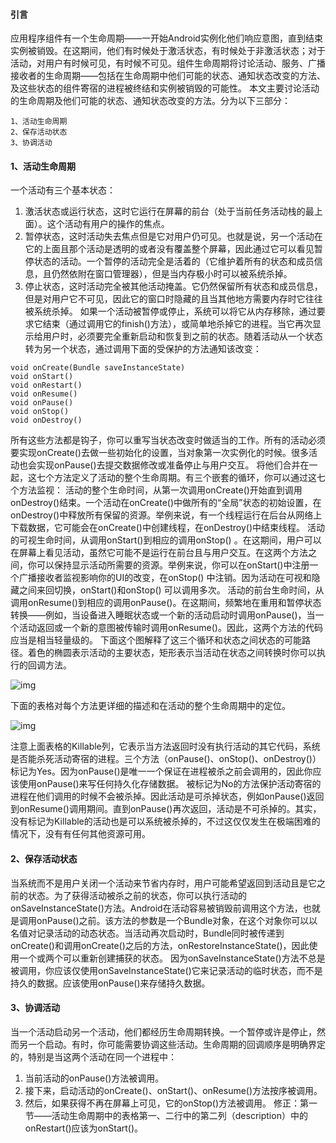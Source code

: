 #### 引言
应用程序组件有一个生命周期——一开始Android实例化他们响应意图，直到结束实例被销毁。在这期间，他们有时候处于激活状态，有时候处于非激活状态；对于活动，对用户有时候可见，有时候不可见。组件生命周期将讨论活动、服务、广播接收者的生命周期——包括在生命周期中他们可能的状态、通知状态改变的方法、及这些状态的组件寄宿的进程被终结和实例被销毁的可能性。
本文主要讨论活动的生命周期及他们可能的状态、通知状态改变的方法。分为以下三部分：
```  
1、活动生命周期
2、保存活动状态
3、协调活动
```
#### 1、活动生命周期
一个活动有三个基本状态：
1) 激活状态或运行状态，这时它运行在屏幕的前台（处于当前任务活动栈的最上面）。这个活动有用户的操作的焦点。
2) 暂停状态，这时活动失去焦点但是它对用户仍可见。也就是说，另一个活动在它的上面且那个活动是透明的或者没有覆盖整个屏幕，因此通过它可以看见暂停状态的活动。一个暂停的活动完全是活着的（它维护着所有的状态和成员信息，且仍然依附在窗口管理器），但是当内存极小时可以被系统杀掉。
3) 停止状态，这时活动完全被其他活动掩盖。它仍然保留所有状态和成员信息，但是对用户它不可见，因此它的窗口时隐藏的且当其他地方需要内存时它往往被系统杀掉。
如果一个活动被暂停或停止，系统可以将它从内存移除，通过要求它结束（通过调用它的finish()方法），或简单地杀掉它的进程。当它再次显示给用户时，必须要完全重新启动和恢复到之前的状态。随着活动从一个状态转为另一个状态，通过调用下面的受保护的方法通知该改变：
```  
void onCreate(Bundle saveInstanceState)
void onStart()
void onRestart()
void onResume()
void onPause()
void onStop()
void onDestroy()
```
所有这些方法都是钩子，你可以重写当状态改变时做适当的工作。所有的活动必须要实现onCreate()去做一些初始化的设置，当对象第一次实例化的时候。很多活动也会实现onPause()去提交数据修改或准备停止与用户交互。
将他们合并在一起，这七个方法定义了活动的整个生命周期。有三个嵌套的循环，你可以通过这七个方法监视：
活动的整个生命时间，从第一次调用onCreate()开始直到调用onDestroy()结束。一个活动在onCreate()中做所有的“全局”状态的初始设置，在onDestroy()中释放所有保留的资源。举例来说，有一个线程运行在后台从网络上下载数据，它可能会在onCreate()中创建线程，在onDestroy()中结束线程。
活动的可视生命时间，从调用onStart()到相应的调用onStop() 。在这期间，用户可以在屏幕上看见活动，虽然它可能不是运行在前台且与用户交互。在这两个方法之间，你可以保持显示活动所需要的资源。举例来说，你可以在onStart()中注册一个广播接收者监视影响你的UI的改变，在onStop() 中注销。因为活动在可视和隐藏之间来回切换，onStart()和onStop() 可以调用多次。
活动的前台生命时间，从调用onResume()到相应的调用onPause()。在这期间，频繁地在重用和暂停状态转换——例如，当设备进入睡眠状态或一个新的活动启动时调用onPause()，当一个活动返回或一个新的意图被传输时调用onResume()。因此，这两个方法的代码应当是相当轻量级的。
下面这个图解释了这三个循环和状态之间状态的可能路径。着色的椭圆表示活动的主要状态，矩形表示当活动在状态之间转换时你可以执行的回调方法。


![img](http://emanual.github.io/md-android/img/component_activity/02_activity.jpg)  

下面的表格对每个方法更详细的描述和在活动的整个生命周期中的定位。


![img](http://emanual.github.io/md-android/img/component_activity/02_activity2.png)  

注意上面表格的Killable列，它表示当方法返回时没有执行活动的其它代码，系统是否能杀死活动寄宿的进程。三个方法（onPause()、onStop()、onDestroy()）标记为Yes。因为onPause()是唯一一个保证在进程被杀之前会调用的，因此你应该使用onPause()来写任何持久化存储数据。
被标记为No的方法保护活动寄宿的进程在他们调用的时候不会被杀掉。因此活动是可杀掉状态，例如onPause()返回到onResume()调用期间。直到onPause()再次返回，活动是不可杀掉的。其实，没有标记为Killable的活动也是可以系统被杀掉的，不过这仅仅发生在极端困难的情况下，没有有任何其他资源可用。
#### 2、保存活动状态
当系统而不是用户关闭一个活动来节省内存时，用户可能希望返回到活动且是它之前的状态。为了获得活动被杀之前的状态，你可以执行活动的onSaveInstanceState()方法。Android在活动容易被销毁前调用这个方法，也就是调用onPause()之前。该方法的参数是一个Bundle对象，在这个对象你可以以名值对记录活动的动态状态。当活动再次启动时，Bundle同时被传递到onCreate()和调用onCreate()之后的方法，onRestoreInstanceState()，因此使用一个或两个可以重新创建捕获的状态。
因为onSaveInstanceState()方法不总是被调用，你应该仅使用onSaveInstanceState()它来记录活动的临时状态，而不是持久的数据。应该使用onPause()来存储持久数据。
#### 3、协调活动
当一个活动启动另一个活动，他们都经历生命周期转换。一个暂停或许是停止，然而另一个启动。有时，你可能需要协调这些活动。生命周期的回调顺序是明确界定的，特别是当这两个活动在同一个进程中：
1) 当前活动的onPause()方法被调用。
2) 接下来，启动活动的onCreate()、onStart()、onResume()方法按序被调用。
3) 然后，如果获得不再在屏幕上可见，它的onStop()方法被调用。
修正：第一节——活动生命周期中的表格第一、二行中的第二列（description）中的onRestart()应该为onStart()。